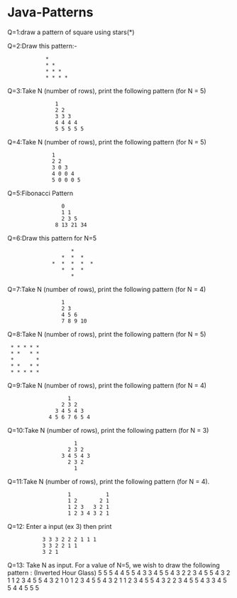 # Java-Patterns
Q=1:draw a pattern of square using stars(*)

Q=2:Draw this pattern:-

                *
                * *
                * * *
                * * * *
                
Q=3:Take N (number of rows), print the following pattern (for N = 5)

                   1
                   2 2
                   3 3 3
                   4 4 4 4
                   5 5 5 5 5
                   
Q=4:Take N (number of rows), print the following pattern (for N = 5)

                  1
                  2 2
                  3 0 3
                  4 0 0 4
                  5 0 0 0 5
                  
Q=5:Fibonacci Pattern

                     0
                     1 1
                     2 3 5
                   8 13 21 34
                   
Q=6:Draw this pattern for N=5

                        *
                     *  *  *  
                  *  *  *  *  *  
                     *  *  *
                        *
                        
Q=7:Take N (number of rows), print the following pattern (for N = 4)

                     1
                     2 3
                     4 5 6
                     7 8 9 10
                     
Q=8:Take N (number of rows), print the following pattern (for N = 5)

     * * * * *
     * *   * *
     *       *
     * *   * *
     * * * * *
     
 Q=9:Take N (number of rows), print the following pattern (for N = 4)

                       1 
                     2 3 2
                   3 4 5 4 3
                 4 5 6 7 6 5 4  
                 
 Q=10:Take N (number of rows), print the following pattern (for N = 3)

                         1
                       2 3 2
                     3 4 5 4 3
                       2 3 2
                         1
                         
 Q=11:Take N (number of rows), print the following pattern (for N = 4).

                       1           1
                       1 2       2 1  
                       1 2 3   3 2 1
                       1 2 3 4 3 2 1   
                      
 Q=12: Enter a input (ex 3) then print 
         
               3 3 3 2 2 2 1 1 1
               3 3 2 2 1 1
               3 2 1
 Q=13: Take N as input. For a value of N=5, we wish to draw the following pattern :
        (Inverted Hour Glass)
             5                   5 
             5 4               4 5 
             5 4 3           3 4 5 
             5 4 3 2       2 3 4 5 
             5 4 3 2 1   1 2 3 4 5 
             5 4 3 2 1 0 1 2 3 4 5 
             5 4 3 2 1   1 2 3 4 5 
             5 4 3 2       2 3 4 5 
             5 4 3           3 4 5 
             5 4               4 5 
             5                   5 

              
   
               
       

